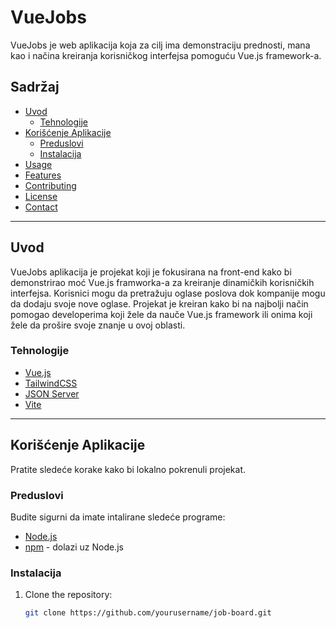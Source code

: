 # VueJobs

VueJobs je web aplikacija koja za cilj ima demonstraciju prednosti, mana kao i načina kreiranja korisničkog interfejsa pomoguću Vue.js framework-a.  

## Sadržaj
- [Uvod](#uvod)
  - [Tehnologije](#tehnologije)
- [Korišćenje Aplikacije](#korišćenje-aplikacije)
  - [Preduslovi](#preduslovi)
  - [Instalacija](#instalacaija)
- [Usage](#usage)
- [Features](#features)
- [Contributing](#contributing)
- [License](#license)
- [Contact](#contact)

---

## Uvod

VueJobs aplikacija je projekat koji je fokusirana na front-end kako bi demonstrirao moć Vue.js framworka-a za kreiranje dinamičkih korisničkih interfejsa. Korisnici mogu da pretražuju oglase poslova dok kompanije mogu da dodaju svoje nove oglase. Projekat je kreiran kako bi na najbolji način pomogao developerima koji žele da nauče Vue.js framework ili onima koji žele da prošire svoje znanje u ovoj oblasti.

### Tehnologije
- [Vue.js](https://vuejs.org/)
- [TailwindCSS](https://tailwindcss.com/)
- [JSON Server](https://github.com/typicode/json-server)
- [Vite](https://vitejs.dev/)

---

## Korišćenje Aplikacije

Pratite sledeće korake kako bi lokalno pokrenuli projekat.

### Preduslovi

Budite sigurni da imate intalirane sledeće programe:
- [Node.js](https://nodejs.org/)
- [npm](https://www.npmjs.com/) - dolazi uz Node.js

### Instalacija

1. Clone the repository:
   ```bash
   git clone https://github.com/yourusername/job-board.git
